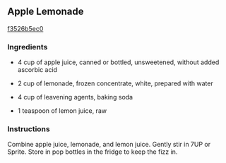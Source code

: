 ## Apple Lemonade

[f3526b5ec0](http://www.food.com/recipe/apple-lemonade-90802)

### Ingredients

 - 4 cup of apple juice, canned or bottled, unsweetened, without added ascorbic acid

 - 2 cup of lemonade, frozen concentrate, white, prepared with water

 - 4 cup of leavening agents, baking soda

 - 1 teaspoon of lemon juice, raw

### Instructions

Combine apple juice, lemonade, and lemon juice. Gently stir in 7UP or Sprite. Store in pop bottles in the fridge to keep the fizz in.